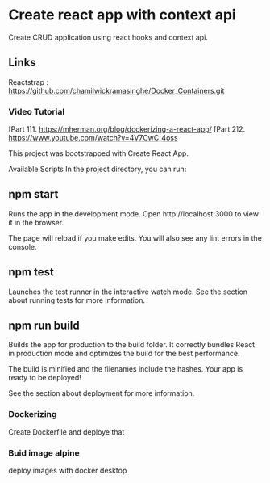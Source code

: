 # Create react app with context api
Create CRUD application using react hooks and context api.

## Links
Reactstrap : https://github.com/chamilwickramasinghe/Docker_Containers.git

### Video Tutorial
[Part 1]1.	https://mherman.org/blog/dockerizing-a-react-app/
[Part 2]2.	https://www.youtube.com/watch?v=4V7CwC_4oss

This project was bootstrapped with Create React App.

Available Scripts
In the project directory, you can run:

## npm start
Runs the app in the development mode.
Open http://localhost:3000 to view it in the browser.

The page will reload if you make edits.
You will also see any lint errors in the console.

## npm test
Launches the test runner in the interactive watch mode.
See the section about running tests for more information.

## npm run build
Builds the app for production to the build folder.
It correctly bundles React in production mode and optimizes the build for the best performance.

The build is minified and the filenames include the hashes.
Your app is ready to be deployed!

See the section about deployment for more information.

### Dockerizing

Create Dockerfile and deploye that 

### Buid image alpine

deploy images with docker desktop 
